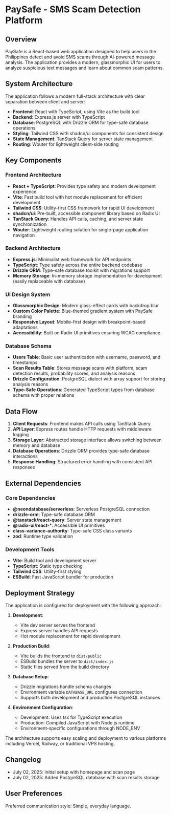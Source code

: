 # PaySafe - SMS Scam Detection Platform

## Overview

PaySafe is a React-based web application designed to help users in the Philippines detect and avoid SMS scams through AI-powered message analysis. The application provides a modern, glassmorphic UI for users to analyze suspicious text messages and learn about common scam patterns.

## System Architecture

The application follows a modern full-stack architecture with clear separation between client and server:

- **Frontend**: React with TypeScript, using Vite as the build tool
- **Backend**: Express.js server with TypeScript
- **Database**: PostgreSQL with Drizzle ORM for type-safe database operations
- **Styling**: Tailwind CSS with shadcn/ui components for consistent design
- **State Management**: TanStack Query for server state management
- **Routing**: Wouter for lightweight client-side routing

## Key Components

### Frontend Architecture
- **React + TypeScript**: Provides type safety and modern development experience
- **Vite**: Fast build tool with hot module replacement for efficient development
- **Tailwind CSS**: Utility-first CSS framework for rapid UI development
- **shadcn/ui**: Pre-built, accessible component library based on Radix UI
- **TanStack Query**: Handles API calls, caching, and server state synchronization
- **Wouter**: Lightweight routing solution for single-page application navigation

### Backend Architecture
- **Express.js**: Minimalist web framework for API endpoints
- **TypeScript**: Type safety across the entire backend codebase
- **Drizzle ORM**: Type-safe database toolkit with migrations support
- **Memory Storage**: In-memory storage implementation for development (easily replaceable with database)

### UI Design System
- **Glassmorphic Design**: Modern glass-effect cards with backdrop blur
- **Custom Color Palette**: Blue-themed gradient system with PaySafe branding
- **Responsive Layout**: Mobile-first design with breakpoint-based adaptations
- **Accessibility**: Built on Radix UI primitives ensuring WCAG compliance

### Database Schema
- **Users Table**: Basic user authentication with username, password, and timestamps
- **Scan Results Table**: Stores message scans with platform, scam detection results, probability scores, and analysis reasons
- **Drizzle Configuration**: PostgreSQL dialect with array support for storing analysis reasons
- **Type-Safe Operations**: Generated TypeScript types from database schema with proper relations

## Data Flow

1. **Client Requests**: Frontend makes API calls using TanStack Query
2. **API Layer**: Express routes handle HTTP requests with middleware logging
3. **Storage Layer**: Abstracted storage interface allows switching between memory and database
4. **Database Operations**: Drizzle ORM provides type-safe database interactions
5. **Response Handling**: Structured error handling with consistent API responses

## External Dependencies

### Core Dependencies
- **@neondatabase/serverless**: Serverless PostgreSQL connection
- **drizzle-orm**: Type-safe database ORM
- **@tanstack/react-query**: Server state management
- **@radix-ui/react-***: Accessible UI primitives
- **class-variance-authority**: Type-safe CSS class variants
- **zod**: Runtime type validation

### Development Tools
- **Vite**: Build tool and development server
- **TypeScript**: Static type checking
- **Tailwind CSS**: Utility-first styling
- **ESBuild**: Fast JavaScript bundler for production

## Deployment Strategy

The application is configured for deployment with the following approach:

1. **Development**: 
   - Vite dev server serves the frontend
   - Express server handles API requests
   - Hot module replacement for rapid development

2. **Production Build**:
   - Vite builds the frontend to `dist/public`
   - ESBuild bundles the server to `dist/index.js`
   - Static files served from the build directory

3. **Database Setup**:
   - Drizzle migrations handle schema changes
   - Environment variable `DATABASE_URL` configures connection
   - Supports both development and production PostgreSQL instances

4. **Environment Configuration**:
   - Development: Uses tsx for TypeScript execution
   - Production: Compiled JavaScript with Node.js runtime
   - Environment-specific configurations through NODE_ENV

The architecture supports easy scaling and deployment to various platforms including Vercel, Railway, or traditional VPS hosting.

## Changelog

- July 02, 2025: Initial setup with homepage and scan page
- July 02, 2025: Added PostgreSQL database with scan results storage

## User Preferences

Preferred communication style: Simple, everyday language.
